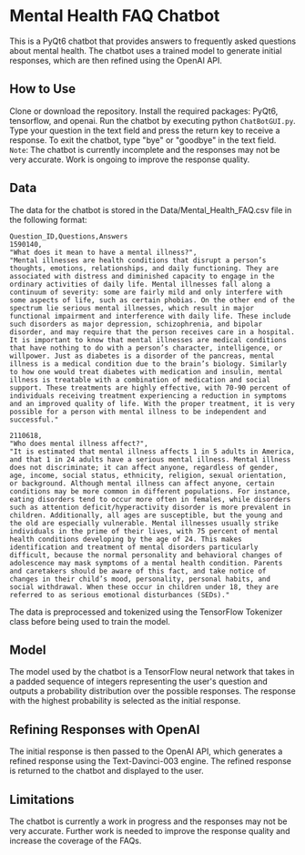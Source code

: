 # Mental Health FAQ Chatbot

This is a PyQt6 chatbot that provides answers to frequently asked questions about mental health. The chatbot uses a trained model to generate initial responses, which are then refined using the OpenAI API.

## How to Use

Clone or download the repository.
Install the required packages: PyQt6, tensorflow, and openai.
Run the chatbot by executing python `ChatBotGUI.py`.
Type your question in the text field and press the return key to receive a response.
To exit the chatbot, type "bye" or "goodbye" in the text field.
`Note`: The chatbot is currently incomplete and the responses may not be very accurate. Work is ongoing to improve the response quality.

## Data

The data for the chatbot is stored in the Data/Mental_Health_FAQ.csv file in the following format:

```
Question_ID,Questions,Answers
1590140,
"What does it mean to have a mental illness?", 
"Mental illnesses are health conditions that disrupt a person’s thoughts, emotions, relationships, and daily functioning. They are associated with distress and diminished capacity to engage in the ordinary activities of daily life. Mental illnesses fall along a continuum of severity: some are fairly mild and only interfere with some aspects of life, such as certain phobias. On the other end of the spectrum lie serious mental illnesses, which result in major functional impairment and interference with daily life. These include such disorders as major depression, schizophrenia, and bipolar disorder, and may require that the person receives care in a hospital. It is important to know that mental illnesses are medical conditions that have nothing to do with a person’s character, intelligence, or willpower. Just as diabetes is a disorder of the pancreas, mental illness is a medical condition due to the brain’s biology. Similarly to how one would treat diabetes with medication and insulin, mental illness is treatable with a combination of medication and social support. These treatments are highly effective, with 70-90 percent of individuals receiving treatment experiencing a reduction in symptoms and an improved quality of life. With the proper treatment, it is very possible for a person with mental illness to be independent and successful."

2110618,
"Who does mental illness affect?", 
"It is estimated that mental illness affects 1 in 5 adults in America, and that 1 in 24 adults have a serious mental illness. Mental illness does not discriminate; it can affect anyone, regardless of gender, age, income, social status, ethnicity, religion, sexual orientation, or background. Although mental illness can affect anyone, certain conditions may be more common in different populations. For instance, eating disorders tend to occur more often in females, while disorders such as attention deficit/hyperactivity disorder is more prevalent in children. Additionally, all ages are susceptible, but the young and the old are especially vulnerable. Mental illnesses usually strike individuals in the prime of their lives, with 75 percent of mental health conditions developing by the age of 24. This makes identification and treatment of mental disorders particularly difficult, because the normal personality and behavioral changes of adolescence may mask symptoms of a mental health condition. Parents and caretakers should be aware of this fact, and take notice of changes in their child’s mood, personality, personal habits, and social withdrawal. When these occur in children under 18, they are referred to as serious emotional disturbances (SEDs)."
```

The data is preprocessed and tokenized using the TensorFlow Tokenizer class before being used to train the model.

## Model

The model used by the chatbot is a TensorFlow neural network that takes in a padded sequence of integers representing the user's question and outputs a probability distribution over the possible responses. The response with the highest probability is selected as the initial response.

## Refining Responses with OpenAI

The initial response is then passed to the OpenAI API, which generates a refined response using the Text-Davinci-003 engine. The refined response is returned to the chatbot and displayed to the user.

## Limitations

The chatbot is currently a work in progress and the responses may not be very accurate. Further work is needed to improve the response quality and increase the coverage of the FAQs.
